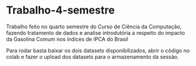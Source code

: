 # Trabalho-4-semestre
Trabalho feito no quarto semestre do Curso de Ciência da Computação, fazendo tratamento de dados e analise introdutória a respeito do impacto da Gasolina Comum nos índices de IPCA do Brasil

Para rodar basta baixar os dois datasets disponibilizados, abrir o código no colab e fazer o upload dos datasets para o armazenamento da sessão.

